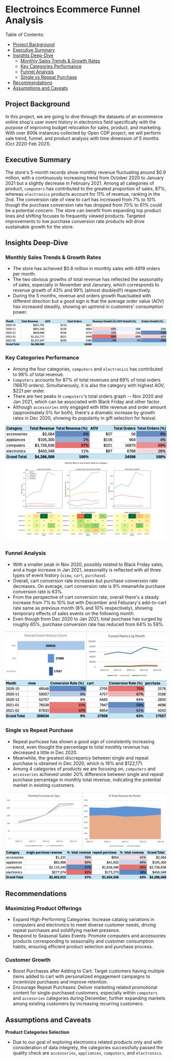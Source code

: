 # Electroincs Ecommerce Funnel Analysis
Table of Contents:
- [Project Background](https://github.com/jiayuanshi/Electronics-Ecommerce-Funnel-Analysis?tab=readme-ov-file#project-background)
- [Executive Summary](https://github.com/jiayuanshi/Electronics-Ecommerce-Funnel-Analysis?tab=readme-ov-file#executive-summary)
- [Insights Deep-Dive](https://github.com/jiayuanshi/Electronics-Ecommerce-Funnel-Analysis?tab=readme-ov-file#insights-deep-dive)
    - [Monthly Sales Trends & Growth Rates](https://github.com/jiayuanshi/Electronics-Ecommerce-Funnel-Analysis?tab=readme-ov-file#monthly-sales-trends--growth-rates)
    - [Key Categories Performance](https://github.com/jiayuanshi/Electronics-Ecommerce-Funnel-Analysis?tab=readme-ov-file#key-categories-performance)
    - [Funnel Analysis](https://github.com/jiayuanshi/Electronics-Ecommerce-Funnel-Analysis?tab=readme-ov-file#funnel-analysis)
    - [Single vs Repeat Purchase](https://github.com/jiayuanshi/Electronics-Ecommerce-Funnel-Analysis#single-vs-repeat-purchase)
- [Recommendations](https://github.com/jiayuanshi/Electronics-Ecommerce-Funnel-Analysis?tab=readme-ov-file#recommendations)
- [Assumptions and Caveats](https://github.com/jiayuanshi/Electronics-Ecommerce-Funnel-Analysis?tab=readme-ov-file#assumptions-and-caveats)

## Project Background
In this project, we are going to dive through the datasets of an ecommerce online shop's user event history in electronics field specifically with the purpose of improving budget relocation for sales, product, and marketing. With over 800k instances collected by Open CDP project, we will perform sale trend, funnel, and product analysis with time dimension of 5 months (Oct 2020-Feb 2021). 

## Executive Summary
The store's 5-month records show monthly revenue fluctuating around $0.9 million, with a continuously increasing trend from October 2020 to January 2021 but a slightly decrease in February 2021. Among all categories of product, `computers` has contributed to the greatest proportion of sales, 87%, whereas `electronics` products account for 11% of revenue, ranking in the 2nd. The conversion rate of view to cart has increased from 7% to 10% though the purchase conversion rate has dropped from 70% to 61% could be a potential concern. The store can benefit from expanding top product lines and shifting focuses to frequently viewed products. Targeted improvements to low purchase conversion rate products will drive sustainable growth for the store.

## Insights Deep-Dive
### Monthly Sales Trends & Growth Rates
- The store has acheived $0.8 million in monthly sales with 4919 orders per month.
- The two obvious growths of total revenue has reflected the seasonality of sales, especially in November and Janurary, which corresponds to revenue growth of 43% and 99% (almost doubled!!) respectively.
- During the 5 months, revenue and orders growth fluactuated with different direction but a good sign is that the average order value (AOV) has increased steadily, showing an uptrend in customers' consumption power.

![Fig 1](Visualization/MonthlySales.png)

### Key Categories Performance
- Among the four categories, `computers` and `electronics` has contributed to 98% of total revenue.
- `Computers` accounts for 87% of total revenues and 69% of total orders (16870 orders). Simultaneously, it is also the category with highest AOV, $221 per order. 
- There are two peaks in `computers`'s total orders graph -- Nov 2020 and Jan 2021, which can be associated with Black Friday and other factor.
- Although `accessories` only engaged with little revenue and order amount (approximately 0% for both), there's a dramatic increase by growth rates in Dec 2020, showing its popularity in gift selection for fesival.

![Fig 2](Visualization/CategorySales.png)
![Fig 3](Visualization/MonthlyMetrics.png)

### Funnel Analysis
- With a smaller peak in Nov 2020, possibly related to Black Friday sales, and a huge increase in Jan 2021, seasonality is reflected with all three types of event history (`view`, `cart`, `purchase`).
- Overall, cart conversion rate increases but purchase conversion rate decreases. On average, cart conversion rate is 9% meanwhile purchase conversion rate is 63%.
- From the perspective of cart conversion rate, overall there's a steady increase from 7% to 10% but with December and Feburary's add-to-cart rate same as previous month (8% and 10% respectively), showing temporary effects of sales events on the following month.
- Even though from Dec 2020 to Jan 2021, total purchase has surged by roughly 65%, purchase conversion rate has reduced from 64% to 59%.

![Fig 4](Visualization/FunnelCharts.png)
![Fig 5](Visualization/FunnelMetrics.png)

### Single vs Repeat Purchase
- Repeat purhcase has shown a good sign of consistently increasing trend, even thought the percentage to total monthly revenue has decreased a little in Dec 2020.
- Meanwhile, the greatest discrepancy between single and repeat purchase is obtained in Dec 2020, which is 19% and $122,171. 
- Among 4 categories of products we are focusing on, `computers` and `accessories` achieved under 20% difference between single and repeat purchase percentage in monthly total revenue, indicating the potential market in existing customers. 

![Fig 6](Visualization/PurchaseTypeCharts.png)
![Fig 7](Visualization/PurchaseTypeMetrics.png)

## Recommendations
### Maximizing Product Offerings
- Expand High-Performing Categories: Increase catalog variations in computers and electronics to meet diverse customer needs, driving repeat purchases and solidifying market presence.
- Respond to Seasonal Sales Events: Promote computers and accessories products corresponding to seasonality and customer consumption habits, ensuring efficient product selection and purchase process.
### Customer Growth
- Boost Purchases after Adding to Cart: Target customers having multiple items added to cart with personalized engagement campaigns to incentivize purchases and improve retention. 
- Encourage Repeat Purchases: Deliver marketing related promotional content for single-purchased customers, especially within `computers` and `accesories` categories during December, further expanding markets among existing customers by increasing recurring customers.

## Assumptions and Caveats
**Product Categories Selection**
- Due to our goal of exploring electronics related products only and with consideration of data integrety, the categories successfully passed the quality check are `accessories`, `appliances`,  `computers`, and `electronics`. 
